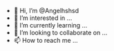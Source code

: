 - 👋 Hi, I’m @Angelhshsd
- 👀 I’m interested in ...
- 🌱 I’m currently learning ...
- 💞️ I’m looking to collaborate on ...
- 📫 How to reach me ...

<!---
Angelhshsd/Angelhshsd is a ✨ special ✨ repository because its `README.md` (this file) appears on your GitHub profile.
You can click the Preview link to take a look at your changes.
--->
